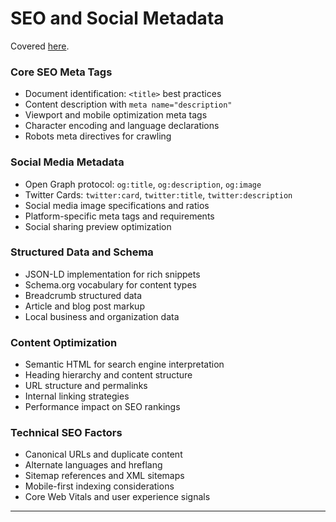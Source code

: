 # SEO and Social Metadata

Covered [here](../../notes/html/11_seo_and_social_metadata.md).

### Core SEO Meta Tags

+ Document identification: `<title>` best practices
+ Content description with `meta name="description"`
+ Viewport and mobile optimization meta tags
+ Character encoding and language declarations
+ Robots meta directives for crawling

### Social Media Metadata

+ Open Graph protocol: `og:title`, `og:description`, `og:image`
+ Twitter Cards: `twitter:card`, `twitter:title`, `twitter:description`
+ Social media image specifications and ratios
+ Platform-specific meta tags and requirements
+ Social sharing preview optimization

### Structured Data and Schema

+ JSON-LD implementation for rich snippets
+ Schema.org vocabulary for content types
+ Breadcrumb structured data
+ Article and blog post markup
+ Local business and organization data

### Content Optimization

+ Semantic HTML for search engine interpretation
+ Heading hierarchy and content structure
+ URL structure and permalinks
+ Internal linking strategies
+ Performance impact on SEO rankings

### Technical SEO Factors

+ Canonical URLs and duplicate content
+ Alternate languages and hreflang
+ Sitemap references and XML sitemaps
+ Mobile-first indexing considerations
+ Core Web Vitals and user experience signals

---
